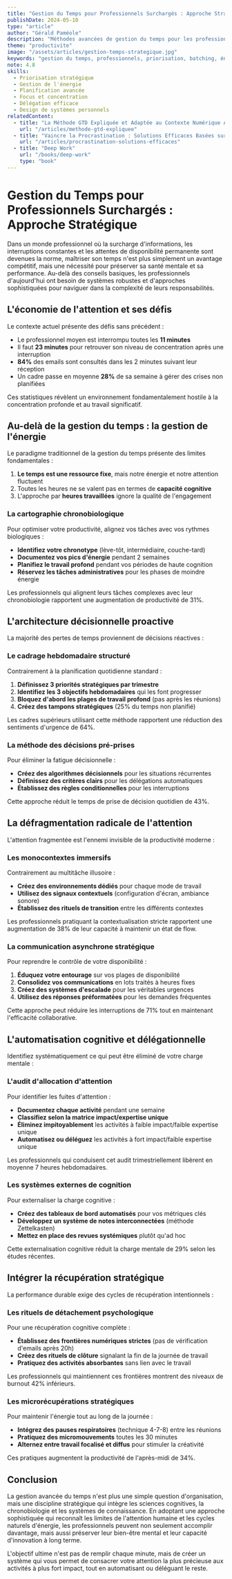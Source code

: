 ```yaml
---
title: "Gestion du Temps pour Professionnels Surchargés : Approche Stratégique"
publishDate: 2024-05-10
type: "article"
author: "Gérald Paméole"
description: "Méthodes avancées de gestion du temps pour les professionnels confrontés à des agendas complexes : priorisation matricielle, batching, et création de systèmes plutôt que d'objectifs."
theme: "productivite"
image: "/assets/articles/gestion-temps-strategique.jpg"
keywords: "gestion du temps, professionnels, priorisation, batching, énergie chronobiologique, deep work, économie de l'attention, productivity, time blocking, travail profond"
note: 4.8
skills:
  - Priorisation stratégique
  - Gestion de l'énergie
  - Planification avancée
  - Focus et concentration
  - Délégation efficace
  - Design de systèmes personnels
relatedContent:
  - title: "La Méthode GTD Expliquée et Adaptée au Contexte Numérique Actuel"
    url: "/articles/methode-gtd-expliquee"
  - title: "Vaincre la Procrastination : Solutions Efficaces Basées sur les Neurosciences"
    url: "/articles/procrastination-solutions-efficaces"
  - title: "Deep Work"
    url: "/books/deep-work"
    type: "book"
---
```


# Gestion du Temps pour Professionnels Surchargés : Approche Stratégique

Dans un monde professionnel où la surcharge d'informations, les interruptions constantes et les attentes de disponibilité permanente sont devenues la norme, maîtriser son temps n'est plus simplement un avantage compétitif, mais une nécessité pour préserver sa santé mentale et sa performance. Au-delà des conseils basiques, les professionnels d'aujourd'hui ont besoin de systèmes robustes et d'approches sophistiquées pour naviguer dans la complexité de leurs responsabilités.

## L'économie de l'attention et ses défis

Le contexte actuel présente des défis sans précédent :

- Le professionnel moyen est interrompu toutes les **11 minutes**
- Il faut **23 minutes** pour retrouver son niveau de concentration après une interruption
- **84%** des emails sont consultés dans les 2 minutes suivant leur réception
- Un cadre passe en moyenne **28%** de sa semaine à gérer des crises non planifiées

Ces statistiques révèlent un environnement fondamentalement hostile à la concentration profonde et au travail significatif.

## Au-delà de la gestion du temps : la gestion de l'énergie

Le paradigme traditionnel de la gestion du temps présente des limites fondamentales :

1. **Le temps est une ressource fixe**, mais notre énergie et notre attention fluctuent
2. Toutes les heures ne se valent pas en termes de **capacité cognitive**
3. L'approche par **heures travaillées** ignore la qualité de l'engagement

### La cartographie chronobiologique

Pour optimiser votre productivité, alignez vos tâches avec vos rythmes biologiques :

- **Identifiez votre chronotype** (lève-tôt, intermédiaire, couche-tard)
- **Documentez vos pics d'énergie** pendant 2 semaines
- **Planifiez le travail profond** pendant vos périodes de haute cognition
- **Réservez les tâches administratives** pour les phases de moindre énergie

Les professionnels qui alignent leurs tâches complexes avec leur chronobiologie rapportent une augmentation de productivité de 31%.

## L'architecture décisionnelle proactive

La majorité des pertes de temps proviennent de décisions réactives :

### Le cadrage hebdomadaire structuré

Contrairement à la planification quotidienne standard :

1. **Définissez 3 priorités stratégiques par trimestre**
2. **Identifiez les 3 objectifs hebdomadaires** qui les font progresser
3. **Bloquez d'abord les plages de travail profond** (pas après les réunions)
4. **Créez des tampons stratégiques** (25% du temps non planifié)

Les cadres supérieurs utilisant cette méthode rapportent une réduction des sentiments d'urgence de 64%.

### La méthode des décisions pré-prises

Pour éliminer la fatigue décisionnelle :

- **Créez des algorithmes décisionnels** pour les situations récurrentes
- **Définissez des critères clairs** pour les délégations automatiques
- **Établissez des règles conditionnelles** pour les interruptions

Cette approche réduit le temps de prise de décision quotidien de 43%.

## La défragmentation radicale de l'attention

L'attention fragmentée est l'ennemi invisible de la productivité moderne :

### Les monocontextes immersifs

Contrairement au multitâche illusoire :

- **Créez des environnements dédiés** pour chaque mode de travail
- **Utilisez des signaux contextuels** (configuration d'écran, ambiance sonore)
- **Établissez des rituels de transition** entre les différents contextes

Les professionnels pratiquant la contextualisation stricte rapportent une augmentation de 38% de leur capacité à maintenir un état de flow.

### La communication asynchrone stratégique

Pour reprendre le contrôle de votre disponibilité :

1. **Éduquez votre entourage** sur vos plages de disponibilité
2. **Consolidez vos communications** en lots traités à heures fixes
3. **Créez des systèmes d'escalade** pour les véritables urgences
4. **Utilisez des réponses préformatées** pour les demandes fréquentes

Cette approche peut réduire les interruptions de 71% tout en maintenant l'efficacité collaborative.

## L'automatisation cognitive et délégationnelle

Identifiez systématiquement ce qui peut être éliminé de votre charge mentale :

### L'audit d'allocation d'attention

Pour identifier les fuites d'attention :

- **Documentez chaque activité** pendant une semaine
- **Classifiez selon la matrice impact/expertise unique**
- **Éliminez impitoyablement** les activités à faible impact/faible expertise unique
- **Automatisez ou déléguez** les activités à fort impact/faible expertise unique

Les professionnels qui conduisent cet audit trimestriellement libèrent en moyenne 7 heures hebdomadaires.

### Les systèmes externes de cognition

Pour externaliser la charge cognitive :

- **Créez des tableaux de bord automatisés** pour vos métriques clés
- **Développez un système de notes interconnectées** (méthode Zettelkasten)
- **Mettez en place des revues systémiques** plutôt qu'ad hoc

Cette externalisation cognitive réduit la charge mentale de 29% selon les études récentes.

## Intégrer la récupération stratégique

La performance durable exige des cycles de récupération intentionnels :

### Les rituels de détachement psychologique

Pour une récupération cognitive complète :

- **Établissez des frontières numériques strictes** (pas de vérification d'emails après 20h)
- **Créez des rituels de clôture** signalant la fin de la journée de travail
- **Pratiquez des activités absorbantes** sans lien avec le travail

Les professionnels qui maintiennent ces frontières montrent des niveaux de burnout 42% inférieurs.

### Les microrécupérations stratégiques

Pour maintenir l'énergie tout au long de la journée :

- **Intégrez des pauses respiratoires** (technique 4-7-8) entre les réunions
- **Pratiquez des micromouvements** toutes les 30 minutes
- **Alternez entre travail focalisé et diffus** pour stimuler la créativité

Ces pratiques augmentent la productivité de l'après-midi de 34%.

## Conclusion

La gestion avancée du temps n'est plus une simple question d'organisation, mais une discipline stratégique qui intègre les sciences cognitives, la chronobiologie et les systèmes de connaissance. En adoptant une approche sophistiquée qui reconnaît les limites de l'attention humaine et les cycles naturels d'énergie, les professionnels peuvent non seulement accomplir davantage, mais aussi préserver leur bien-être mental et leur capacité d'innovation à long terme.

L'objectif ultime n'est pas de remplir chaque minute, mais de créer un système qui vous permet de consacrer votre attention la plus précieuse aux activités à plus fort impact, tout en automatisant ou déléguant le reste.
